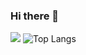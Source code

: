 ### Hi there 👋


![](https://github-readme-stats-u428m4ach-hiroshigeaokis-projects.vercel.app/api?username=HiroshigeAoki&theme=dark&show_icons=true&count_private=true)
![Top Langs](https://github-readme-stats-u428m4ach-hiroshigeaokis-projects.vercel.app/api/top-langs/?username=HiroshigeAoki&layout=compact&hide=jupyter%20notebook&theme=dark)
